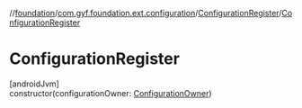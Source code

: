 //[foundation](../../../index.md)/[com.gyf.foundation.ext.configuration](../index.md)/[ConfigurationRegister](index.md)/[ConfigurationRegister](-configuration-register.md)

# ConfigurationRegister

[androidJvm]\
constructor(configurationOwner: [ConfigurationOwner](../-configuration-owner/index.md))